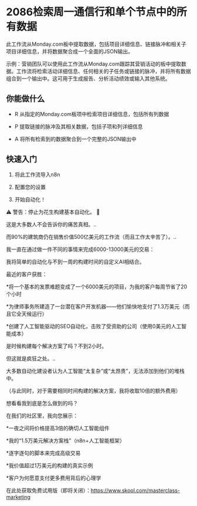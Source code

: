 # 2086检索周一通信行和单个节点中的所有数据

此工作流从Monday.com板中提取数据，包括项目详细信息、链接脉冲和相关子项目详细信息，并将数据聚合成一个全面的JSON输出。

示例：营销团队可以使用此工作流从Monday.com跟踪其营销活动的板中提取数据。工作流将检索活动详细信息、任何相关的子任务或链接的脉冲，并将所有数据组合到一个输出中。这可用于生成报告、分析活动绩效或输入其他系统。

## 你能做什么

- R 从指定的Monday.com板项中检索项目详细信息，包括所有列数据

- P 提取链接的脉冲及其相关数据，包括子项和列详细信息

- A 将所有检索到的数据聚合到一个完整的JSON输出中

## 快速入门

1.  将此工作流导入n8n

2.  配置您的设置

3.  开始自动化！

⚠️ 警告：停止为花生构建基本自动化。 🚫

这是大多数人不会告诉你的痛苦真相。..

而90%的建筑商仍在销售价值500亿美元的工作流（而且工作太辛苦了）。..

我一直在通过做一件不同的事情来完成6000-13000美元的交易：

我将简单的自动化与不到一周的构建时间的自定义AI相结合。

最近的客户获胜：

*将一个基本的发票难题变成了一个6000美元的项目，为我的客户每周节省了20个小时

*为律师事务所建造了一台潜在客户开发机器——他们愉快地支付了1.3万美元（而且它全天候运行）

*创建了人工智能驱动的SEO自动化，击败了受资助的公司（使用0美元的人工智能成本）

是时候构建每个解决方案了吗？不到2小时。

但这就是疯狂之处。..

大多数自动化建设者认为人工智能“太复杂”或“太昂贵”，无法添加到他们的堆栈中。

（与此同时，对于需要相同时间构建的解决方案，我将收取10倍的额外费用）

想看看我到底是怎么做到的吗？

在我们的社区里，我向您展示：

*一夜之间将价格提高3倍的确切人工智能组件

*我的“1.5万美元解决方案栈”（n8n+人工智能框架）

*逐字逐句的脚本来完成高级交易

*我价值超过1万美元的构建的真实示例

*客户为何愿意支付更多费用背后的心理学

在此处获取免费试用版（即将关闭）：https://www.skool.com/masterclass-marketing

